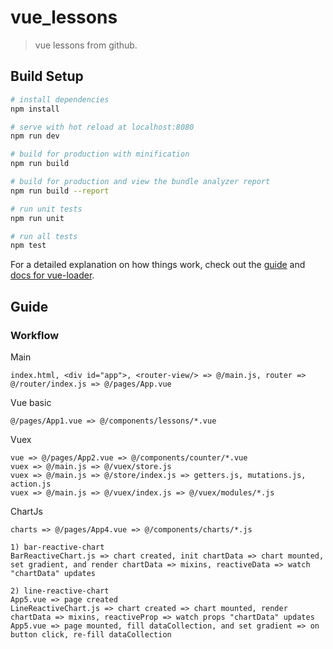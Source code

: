 # vue_lessons

> vue lessons from github.

## Build Setup

```bash
# install dependencies
npm install

# serve with hot reload at localhost:8080
npm run dev

# build for production with minification
npm run build

# build for production and view the bundle analyzer report
npm run build --report

# run unit tests
npm run unit

# run all tests
npm test
```

For a detailed explanation on how things work, check out the [guide](http://vuejs-templates.github.io/webpack/) and [docs for vue-loader](http://vuejs.github.io/vue-loader).

## Guide

### Workflow

Main

```text
index.html, <div id="app">, <router-view/> => @/main.js, router => @/router/index.js => @/pages/App.vue
```

Vue basic

```text
@/pages/App1.vue => @/components/lessons/*.vue
```

Vuex

```text
vue => @/pages/App2.vue => @/components/counter/*.vue
vuex => @/main.js => @/vuex/store.js
vuex => @/main.js => @/store/index.js => getters.js, mutations.js, action.js
vuex => @/main.js => @/vuex/index.js => @/vuex/modules/*.js
```

ChartJs

```text
charts => @/pages/App4.vue => @/components/charts/*.js

1) bar-reactive-chart
BarReactiveChart.js => chart created, init chartData => chart mounted, set gradient, and render chartData => mixins, reactiveData => watch "chartData" updates

2) line-reactive-chart
App5.vue => page created
LineReactiveChart.js => chart created => chart mounted, render chartData => mixins, reactiveProp => watch props "chartData" updates
App5.vue => page mounted, fill dataCollection, and set gradient => on button click, re-fill dataCollection
```

